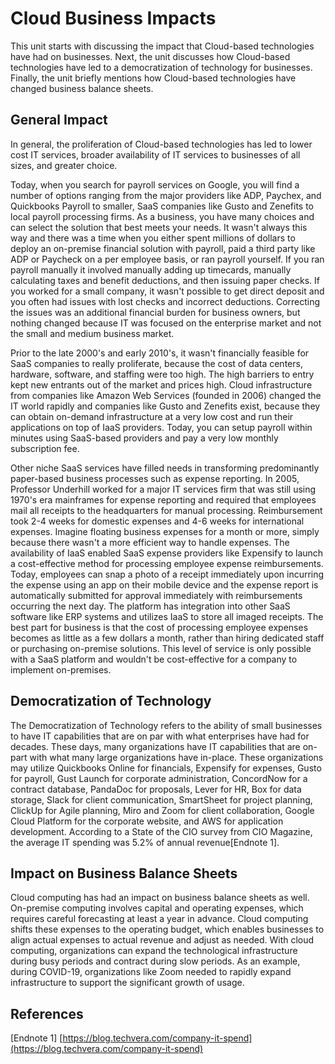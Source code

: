 # Cloud Business Impacts

This unit starts with discussing the impact that Cloud-based technologies have had on businesses.  Next, the unit discusses how Cloud-based technologies have led to a democratization of technology for businesses.  Finally, the unit briefly mentions how Cloud-based technologies have changed business balance sheets.  

## General Impact

In general, the proliferation of Cloud-based technologies has led to lower cost IT services, broader availability of IT services to businesses of all sizes, and greater choice.  

Today, when you search for payroll services on Google, you will find a number of options ranging from the major providers like ADP, Paychex, and Quickbooks Payroll to smaller, SaaS companies like Gusto and Zenefits to local payroll processing firms.  As a business, you have many choices and can select the solution that best meets your needs.  It wasn't always this way and there was a time when you either spent millions of dollars to deploy an on-premise financial solution with payroll, paid a third party like ADP or Paycheck on a per employee basis, or ran payroll yourself.  If you ran payroll manually it involved manually adding up timecards, manually calculating taxes and benefit deductions, and then issuing paper checks.  If you worked for a small company, it wasn't possible to get direct deposit and you often had issues with lost checks and incorrect deductions.  Correcting the issues was an additional financial burden for business owners, but nothing changed because IT was focused on the enterprise market and not the small and medium business market.

Prior to the late 2000's and early 2010's, it wasn't financially feasible for SaaS companies to really proliferate, because the cost of data centers, hardware, software, and staffing were too high.  The high barriers to entry kept new entrants out of the market and prices high.  Cloud infrastructure from companies like Amazon Web Services \(founded in 2006\) changed the IT world rapidly and companies like Gusto and Zenefits exist, because they can obtain on-demand infrastructure at a very low cost and run their applications on top of IaaS providers.  Today, you can setup payroll within minutes using SaaS-based providers and pay a very low monthly subscription fee.  

Other niche SaaS services have filled needs in transforming predominantly paper-based business processes such as expense reporting.  In 2005, Professor Underhill worked for a major IT services firm that was still using 1970's era mainframes for expense reporting and required that employees mail all receipts to the headquarters for manual processing.  Reimbursement took 2-4 weeks for domestic expenses and 4-6 weeks for international expenses.  Imagine floating business expenses for a month or more, simply because there wasn't a more efficient way to handle expenses.  The availability of IaaS enabled SaaS expense providers like Expensify to launch a cost-effective method for processing employee expense reimbursements.  Today, employees can snap a photo of a receipt immediately upon incurring the expense using an app on their mobile device and the expense report is automatically submitted for approval immediately with reimbursements occurring the next day.  The platform has integration into other SaaS software like ERP systems and utilizes IaaS to store all imaged receipts.  The best part for business is that the cost of processing employee expenses becomes as little as a few dollars a month, rather than hiring dedicated staff or purchasing on-premise solutions.  This level of service is only possible with a SaaS platform and wouldn't be cost-effective for a company to implement on-premises.


## Democratization of Technology

The Democratization of Technology refers to the ability of small businesses to have IT capabilities that are on par with what enterprises have had for decades.  These days, many organizations have IT capabilities that are on-part with what many large organizations have in-place.  These organizations may utilize Quickbooks Online for financials, Expensify for expenses, Gusto for payroll, Gust Launch for corporate administration, ConcordNow for a contract database, PandaDoc for proposals, Lever for HR, Box for data storage, Slack for client communication, SmartSheet for project planning, ClickUp for Agile planning, Miro and Zoom for client collaboration, Google Cloud Platform for the corporate website, and AWS for application development.  According to a State of the CIO survey from CIO Magazine, the average IT spending was 5.2% of annual revenue\[Endnote 1\].  

## Impact on Business Balance Sheets

Cloud computing has had an impact on business balance sheets as well.  On-premise computing involves capital and operating expenses, which requires careful forecasting at least a year in advance.  Cloud computing shifts these expenses to the operating budget, which enables businesses to align actual expenses to actual revenue and adjust as needed. With cloud computing, organizations can expand the technological infrastructure during busy periods and contract during slow periods.  As an example, during COVID-19, organizations like Zoom needed to rapidly expand infrastructure to support the significant growth of usage.

## References

\[Endnote 1\] [https://blog.techvera.com/company-it-spend](https://blog.techvera.com/company-it-spend)

